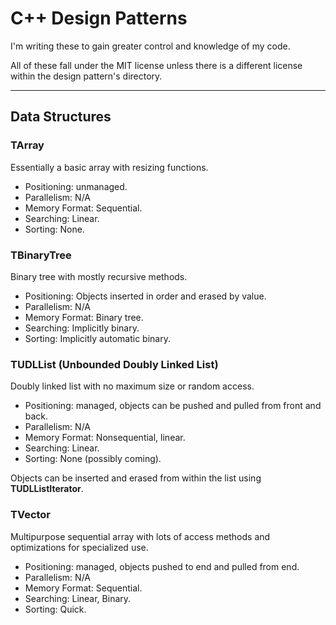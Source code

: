 # C++ Design Patterns

I'm writing these to gain greater control and knowledge of my code.

All of these fall under the MIT license unless there is a different license within the design pattern's directory.

---
## Data Structures

### TArray
Essentially a basic array with resizing functions.

- Positioning: unmanaged.
- Parallelism: N/A
- Memory Format: Sequential.
- Searching: Linear.
- Sorting: None.

### TBinaryTree
Binary tree with mostly recursive methods.

- Positioning: Objects inserted in order and erased by value.
- Parallelism: N/A
- Memory Format: Binary tree.
- Searching: Implicitly binary.
- Sorting: Implicitly automatic binary.

### TUDLList (Unbounded Doubly Linked List)
Doubly linked list with no maximum size or random access.

- Positioning: managed, objects can be pushed and pulled from front and back.
- Parallelism: N/A
- Memory Format: Nonsequential, linear.
- Searching: Linear.
- Sorting: None (possibly coming).

Objects can be inserted and erased from within the list using **TUDLListIterator**.

### TVector
Multipurpose sequential array with lots of access methods and optimizations for specialized use.

- Positioning: managed, objects pushed to end and pulled from end.
- Parallelism: N/A
- Memory Format: Sequential.
- Searching: Linear, Binary.
- Sorting: Quick.
